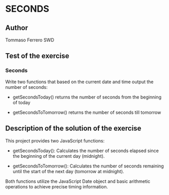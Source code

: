# SECONDS

## Author

Tommaso Ferrero SWD

## Test of the exercise

### Seconds

Write two functions that based on the current date and time output the number of seconds:  

- getSecondsToday() returns the number of seconds from the beginning of today  

- getSecondsToTomorrow() returns the number of seconds till tomorrow

## Description of the solution of the exercise

This project provides two JavaScript functions:

- getSecondsToday(): Calculates the number of seconds elapsed since the beginning of the current day (midnight).

- getSecondsToTomorrow(): Calculates the number of seconds remaining until the start of the next day (tomorrow at midnight).

Both functions utilize the JavaScript Date object and basic arithmetic operations to achieve precise timing information.